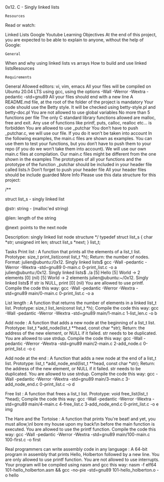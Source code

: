0x12. C - Singly linked lists


	Resources
Read or watch:

Linked Lists Google Youtube Learning Objectives At the end of this project, you are expected to be able to explain to anyone, without the help of Google:

	General
When and why using linked lists vs arrays How to build and use linked listsResources

	Requirements


General
Allowed editors: vi, vim, emacs All your files will be compiled on Ubuntu 20.04 LTS using gcc, using the options -Wall -Werror -Wextra -pedantic -std=gnu89 All your files should end with a new line A README.md file, at the root of the folder of the project is mandatory Your code should use the Betty style. It will be checked using betty-style.pl and betty-doc.pl You are not allowed to use global variables No more than 5 functions per file The only C standard library functions allowed are malloc, free and exit. Any use of functions like printf, puts, calloc, realloc etc… is forbidden You are allowed to use _putchar You don’t have to push _putchar.c, we will use our file. If you do it won’t be taken into account In the following examples, the main.c files are shown as examples. You can use them to test your functions, but you don’t have to push them to your repo (if you do we won’t take them into account). We will use our own main.c files at compilation. Our main.c files might be different from the one shown in the examples The prototypes of all your functions and the prototype of the function _putchar should be included in your header file called lists.h Don’t forget to push your header file All your header files should be include guarded More Info Please use this data structure for this project:

/**

struct list_s - singly linked list

@str: string - (malloc'ed string)

@len: length of the string

@next: points to the next node

Description: singly linked list node structure */ typedef struct list_s { char *str; unsigned int len; struct list_s *next; } list_t;

 Tasks
Print list : A function that prints all the elements of a list_t list. Prototype: size_t print_list(const list_t *h); Return: the number of nodes. Format: julien@ubuntu:/0x12. Singly linked lists$ gcc -Wall -pedantic -Werror -Wextra -std=gnu89 0-main.c 0-print_list.c -o a julien@ubuntu:/0x12. Singly linked lists$ ./a [5] Hello [5] World -> 2 elements
[0] (nil) [5] World -> 2 elements julien@ubuntu:~/0x12. Singly linked lists$ If str is NULL, print [0] (nil) You are allowed to use printf. Compile the code this way: gcc -Wall -pedantic -Werror -Wextra -std=gnu89 main/0-main.c 0-print_list.c -o a

List length : A function that returns the number of elements in a linked list_t list. Prototype: size_t list_len(const list_t *h); Compile the code this way: gcc -Wall -pedantic -Werror -Wextra -std=gnu89 main/1-main.c 1-list_len.c -o b

Add node : A function that adds a new node at the beginning of a list_t list. Prototype: list_t *add_node(list_t **head, const char *str); Return: the address of the new element, or NULL if it failed. str needs to be duplicated. You are allowed to use strdup. Compile the code this way: gcc -Wall -pedantic -Werror -Wextra -std=gnu89 main/2-main.c 2-add_node.c 0-print_list.c -o c

Add node at the end : A function that adds a new node at the end of a list_t list. Prototype: list_t *add_node_end(list_t **head, const char *str); Return: the address of the new element, or NULL if it failed. str needs to be duplicated. You are allowed to use strdup. Compile the code this way: gcc -Wall -pedantic -Werror -Wextra -std=gnu89 main/3-main.c 3-add_node_end.c 0-print_list.c -o d

Free list : A function that frees a list_t list. Prototype: void free_list(list_t *head); Compile the code this way: gcc -Wall -pedantic -Werror -Wextra -std=gnu89 main/4-main.c 4-free_list.c 3-add_node_end.c 0-print_list.c -o e img

The Hare and the Tortoise : A function that prints You're beat! and yet, you must allow,\nI bore my house upon my back!\n before the main function is executed. You are allowed to use the printf function. Compile the code this way: gcc -Wall -pedantic -Werror -Wextra -std=gnu89 main/100-main.c 100-first.c -o first

Real programmers can write assembly code in any language : A 64-bit program in assembly that prints Hello, Holberton followed by a new line. You are only allowed to use printf function. You are not allowed to use interrupts. Your program will be compiled using nasm and gcc this way: nasm -f elf64 101-hello_holberton.asm && gcc -no-pie -std=gnu89 101-hello_holberton.o -o hello
